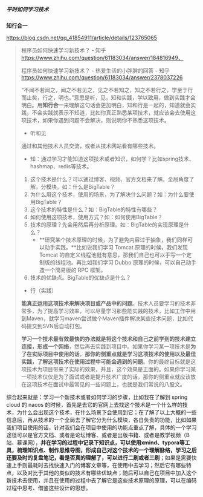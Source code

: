 ##### 平时如何学习技术

**知行合一**

https://blog.csdn.net/qq_41854911/article/details/123765065

> 程序员如何快速学习新技术？ - 知乎 https://www.zhihu.com/question/61183034/answer/184816949、
>
> 程序员如何快速学习新技术？ - 热爱生活的小胖胖的回答 - 知乎 https://www.zhihu.com/question/61183034/answer/2378037226
>
> “不闻不若闻之，闻之不若见之，见之不若知之，知之不若行之，学至于行而止矣，行之，明也。”意思是听，见，知和实践，学以致用，做到实践才会明白。用**知行合一**来理解这句话会更加明白，知和行是一起的，知道就会实践，不会实践就表示不知道，比如你真正熟悉某项技术，就应该会去使用这项技术，如果你遇到问题不会解决，则说明你不熟悉这项技术。
>
> - 听和见
>
> 通过和其他技术人员交流，或者从技术网站看有哪些技术。
>
> - 知：通过学习才能知道这项技术或者知识，如何学？比如spring技术、hashmap、redis等技术。
>
> 1. 这个技术是什么？可以通过博客、视频、官方文档来了解。全局角度了解，分模块。如：什么是BigTable？
> 2. 为什么用这个技术，使用的场景，为了解决什么问题？如：为什么要使用BigTable？
> 3. 这个技术的特性是什么？如：BigTable的特性有哪些？
> 4. 如何使用这项技术，使用方式？如：如何使用BigTable？
> 5. 技术的原理？先会用然后再分析原理。如：BigTable的实现原理是什么？
>    - **研究某个技术原理的时候，为了避免内容过于抽象，我们同样可以动手实践。**比如说我们学习 Tomcat 原理的时候，我们发现 Tomcat 的自定义线程池挺有意思，那我们自己也可以手写一个定制版的线程池。再比如我们学习 Dubbo 原理的时候，可以自己动手造一个简易版的 RPC 框架。
> 6. 技术的优缺点。BigTable的优缺点是什么？
>
> - 行（实践）
>
> **能真正运用这项技术来解决项目或产品中的问题**。技术人员要学习的技术非常多，为了提高学习效率，可以尽量学习那些能实践的技术，比如工作中用到Maven，就学习maven尝试做个Maven插件解决某些技术问题，比如代码提交到SVN后自动打包。
>
> **学习一个技术最有效最快的办法就是将这个技术和自己之前学到的技术建立连接，形成一个网络**，然后再去实践到项目中。如果你学习某一项技术是**为了在实际项目中使用的话**，**那你的侧重点就是学习这项技术的使用以及最佳实践，了解这项技术在使用过程中可能会遇到的问题**。你的最终目标就是这项技术为项目带来了实际的效果，并且，这个效果是正面的。如果你学习某一项技术仅仅是为了面试或者是提升技术广度的话，那你的侧重点就应该放在这项技术在面试中最常见的一些问题上，也就是我们常说的八股文。

综合起来就是：学习一个新技术或者如何学习的步骤，比如我在了解到 spring cloud 的 nacos 的时候，首先是去它的官网上去找这个技术是一个什么样的技术，为什么会出现这个技术，在什么场景下会使用到它；在了解了以上大概的一些信息后，再从技术的一个全局去了解它分为什么模块，各自负责的功能，比如如果我们项目使用的话，针对我们会在项目中使用的功能点重点了解，具体的一个学习途径可以是官方文档、或者是论坛博客、或者是出版书籍、或者是教学视频（B站、慕课网），**并在学习的过程中记录下知识点，可以使用xmind、typora等工具，梳理知识点、制作思维导图，形成自己对这个技术的一个理解脉络，学习之后还要及时的复盘笔记，看是否真的理解了，可以进行二刷或者三刷**；如果是需要快速上手则最耗时去找快速入门的博客文章等，在使用中去学习；然后它有哪些特点，以及对比于其他的类似的技术有哪些优缺点；随后可以自己在项目中加入这个新技术去使用，并且在使用的过程中去了解它是这些技术原理的原理，可以在编码过程中思考、借鉴这些设计的思想。



